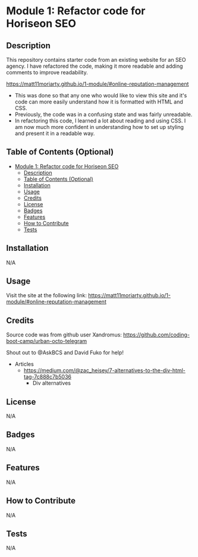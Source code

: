 # Module 1: Refactor code for Horiseon SEO

## Description

This repository contains starter code from an existing website for an SEO agency.
I have refactored the code, making it more readable and adding comments to improve readability.

https://matt11moriarty.github.io/1-module/#online-reputation-management

- This was done so that any one who would like to view this site and it's code can more easily understand how it is formatted with HTML and CSS.
- Previously, the code was in a confusing state and was fairly unreadable. 
- In refactoring this code, I learned a lot about reading and using CSS. I am now much more confident in understanding how to set up styling and present it in a readable way. 

## Table of Contents (Optional)

- [Module 1: Refactor code for Horiseon SEO](#module-1-refactor-code-for-horiseon-seo)
  - [Description](#description)
  - [Table of Contents (Optional)](#table-of-contents-optional)
  - [Installation](#installation)
  - [Usage](#usage)
  - [Credits](#credits)
  - [License](#license)
  - [Badges](#badges)
  - [Features](#features)
  - [How to Contribute](#how-to-contribute)
  - [Tests](#tests)

## Installation

N/A

## Usage

Visit the site at the following link: 
https://matt11moriarty.github.io/1-module/#online-reputation-management

## Credits

Source code was from github user Xandromus:
https://github.com/coding-boot-camp/urban-octo-telegram

Shout out to @AskBCS and David Fuko for help! 

- Articles
  - https://medium.com/@zac_heisey/7-alternatives-to-the-div-html-tag-7c888c7b5036
    - Div alternatives



## License

N/A

## Badges

N/A

## Features

N/A

## How to Contribute

N/A

## Tests

N/A